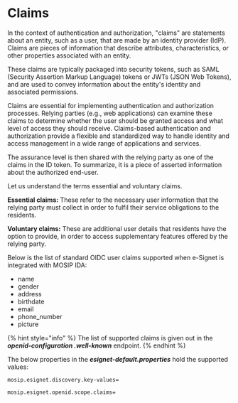 # Claims

In the context of authentication and authorization, "claims" are statements about an entity, such as a user, that are made by an identity provider (IdP). Claims are pieces of information that describe attributes, characteristics, or other properties associated with an entity.&#x20;

These claims are typically packaged into security tokens, such as SAML (Security Assertion Markup Language) tokens or JWTs (JSON Web Tokens), and are used to convey information about the entity's identity and associated permissions.&#x20;

Claims are essential for implementing authentication and authorization processes. Relying parties (e.g., web applications) can examine these claims to determine whether the user should be granted access and what level of access they should receive. Claims-based authentication and authorization provide a flexible and standardized way to handle identity and access management in a wide range of applications and services.

The assurance level is then shared with the relying party as one of the claims in the ID token. To summarize, it is a piece of asserted information about the authorized end-user.

Let us understand the terms essential and voluntary claims.

**Essential claims:** These refer to the necessary user information that the relying party must collect in order to fulfil their service obligations to the residents.

**Voluntary claims:** These are additional user details that residents have the option to provide, in order to access supplementary features offered by the relying party.

Below is the list of standard OIDC user claims supported when e-Signet is integrated with MOSIP IDA:

* name
* gender
* address
* birthdate
* email
* phone\_number
* picture

{% hint style="info" %}
The list of supported claims is given out in the _**openid-configuration .well-known**_ endpoint.
{% endhint %}

The below properties in the _**esignet-default.properties**_ hold the supported values:

```properties
mosip.esignet.discovery.key-values=

mosip.esignet.openid.scope.claims=
```
